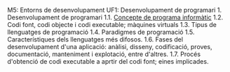 M5: Entorns de desenvolupament
	UF1: Desenvolupament de programari
		1. Desenvolupament de programari
			1.1. [Concepte de programa informàtic](https://github.com/SergiMA/SergiDAM/blob/master/m5uf1/programa_informatic.md)
			1.2. Codi font, codi objecte i codi executable; màquines virtuals
			1.3. Tipus de llenguatges de programació
			1.4. Paradigmes de programació
			1.5. Característiques dels llenguatges més difosos.
			1.6. Fases del desenvolupament d'una aplicació: anàlisi, disseny, codificació, proves, documentació, manteniment i explotació, entre d'altres.
			1.7. Procés d'obtenció de codi executable a aprtir del codi font; eines implicades.
